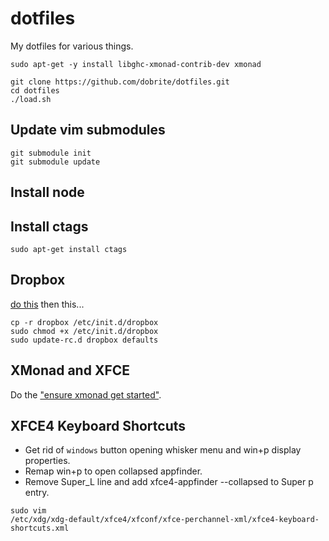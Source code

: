 # dotfiles

My dotfiles for various things.

```
sudo apt-get -y install libghc-xmonad-contrib-dev xmonad
```

```
git clone https://github.com/dobrite/dotfiles.git
cd dotfiles
./load.sh
```

## Update vim submodules

```
git submodule init
git submodule update
```

## Install node
## Install ctags

```
sudo apt-get install ctags
```

## Dropbox

[do this](http://www.dropboxwiki.com/tips-and-tricks/install-dropbox-in-an-entirely-text-based-linux-environment)
then this...

```
cp -r dropbox /etc/init.d/dropbox
sudo chmod +x /etc/init.d/dropbox
sudo update-rc.d dropbox defaults
```

## XMonad and XFCE

Do the ["ensure xmonad get started"](www.haskell.org/haskellwiki/Xmonad/Using_xmonad_in_XFCE#Configuring_XMonad_to_work_with_Xfce).

## XFCE4 Keyboard Shortcuts

* Get rid of `windows` button opening whisker menu and win+p display properties.
* Remap win+p to open collapsed appfinder.
* Remove Super_L line and add xfce4-appfinder --collapsed to Super p entry.

```
sudo vim
/etc/xdg/xdg-default/xfce4/xfconf/xfce-perchannel-xml/xfce4-keyboard-shortcuts.xml
```
